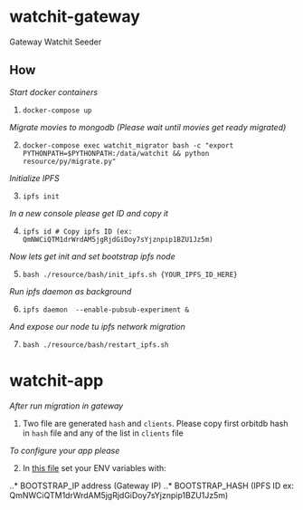 # watchit-gateway
Gateway Watchit Seeder

## How

*Start docker containers*

1) `docker-compose up`

*Migrate movies to mongodb (Please wait until movies get ready migrated)*

2) `docker-compose exec watchit_migrator bash -c "export PYTHONPATH=$PYTHONPATH:/data/watchit && python resource/py/migrate.py"`

*Initialize IPFS*

3) `ipfs init`

*In a new console please get ID and copy it*

4) `ipfs id # Copy ipfs ID (ex: QmNWCiQTM1drWrdAM5jgRjdGiDoy7sYjznpip1BZU1Jz5m)`

*Now lets get init and set bootstrap ipfs node*

5) `bash ./resource/bash/init_ipfs.sh {YOUR_IPFS_ID_HERE}`

*Run ipfs daemon as background*

6) `ipfs daemon  --enable-pubsub-experiment &`

*And expose our node tu ipfs network migration*

7) `bash ./resource/bash/restart_ipfs.sh`


# watchit-app

*After run migration in gateway*

1) Two file are generated `hash` and `clients`. Please copy first orbitdb hash in `hash` file and any of the list in `clients` file

*To configure your app please*

2) In [this file](https://github.com/ZorrillosDev/watchit-desktop/blob/master/public/lib/settings/orbit.js) set your ENV variables with:

..* BOOTSTRAP_IP address (Gateway IP) 
..* BOOTSTRAP_HASH (IPFS ID ex: QmNWCiQTM1drWrdAM5jgRjdGiDoy7sYjznpip1BZU1Jz5m)

